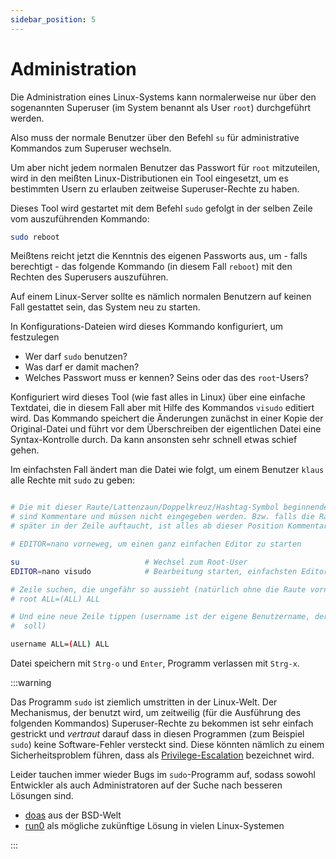 ```yaml
---
sidebar_position: 5
---
```


# Administration

Die Administration eines Linux-Systems kann normalerweise nur über den sogenannten
Superuser (im System benannt als User `root`) durchgeführt werden.

Also muss der normale Benutzer über den Befehl `su` für administrative Kommandos
zum Superuser wechseln.

Um aber nicht jedem normalen Benutzer das Passwort für `root` mitzuteilen, wird
in den meißten Linux-Distributionen ein Tool eingesetzt, um es bestimmten Usern zu
erlauben zeitweise Superuser-Rechte zu haben.

Dieses Tool wird gestartet mit dem Befehl `sudo` gefolgt in der selben Zeile vom
auszuführenden Kommando:

```sh
sudo reboot
```

Meißtens reicht jetzt die Kenntnis des eigenen Passworts aus, um - falls berechtigt - das
folgende Kommando (in diesem Fall `reboot`) mit den Rechten des Superusers auszuführen.

Auf einem Linux-Server sollte es nämlich normalen Benutzern auf keinen Fall gestattet
sein, das System neu zu starten.

In Konfigurations-Dateien wird dieses Kommando konfiguriert, um festzulegen

- Wer darf `sudo` benutzen?
- Was darf er damit machen?
- Welches Passwort muss er kennen? Seins oder das des `root`-Users?

Konfiguriert wird dieses Tool (wie fast alles in Linux) über eine einfache Textdatei,
die in diesem Fall aber mit Hilfe des Kommandos `visudo` editiert wird. Das Kommando
speichert die Änderungen zunächst in einer Kopie der Original-Datei und führt vor dem
Überschreiben der eigentlichen Datei eine Syntax-Kontrolle durch. Da kann ansonsten sehr
schnell etwas schief gehen.

Im einfachsten Fall ändert man die Datei wie folgt, um einem Benutzer `klaus` alle
Rechte mit `sudo` zu geben:

```sh

# Die mit dieser Raute/Lattenzaun/Doppelkreuz/Hashtag-Symbol beginnenden Zeilen
# sind Kommentare und müssen nicht eingegeben werden. Bzw. falls die Raute
# später in der Zeile auftaucht, ist alles ab dieser Position Kommentar

# EDITOR=nano vorneweg, um einen ganz einfachen Editor zu starten

su                            # Wechsel zum Root-User
EDITOR=nano visudo            # Bearbeitung starten, einfachsten Editor nano wählen

# Zeile suchen, die ungefähr so aussieht (natürlich ohne die Raute vorne):
# root ALL=(ALL) ALL

# Und eine neue Zeile tippen (username ist der eigene Benutzername, der die Rechte bekommen
#  soll)

username ALL=(ALL) ALL

```

Datei speichern mit `Strg-o` und `Enter`, Programm verlassen mit `Strg-x`.

:::warning

Das Programm `sudo` ist ziemlich umstritten in der Linux-Welt. Der Mechanismus, der benutzt
wird, um zeitweilig (für die Ausführung des folgenden Kommandos) Superuser-Rechte zu bekommen
ist sehr einfach gestrickt und *vertraut* darauf dass in diesen Programmen (zum Beispiel
`sudo`) keine Software-Fehler versteckt sind. Diese könnten nämlich zu einem 
Sicherheitsproblem führen, dass als [Privilege-Escalation](https://en.wikipedia.org/wiki/Privilege_escalation) bezeichnet wird.

Leider tauchen immer wieder Bugs im `sudo`-Programm auf, sodass sowohl Entwickler als auch
Administratoren auf der Suche nach besseren Lösungen sind.

- [doas](https://github.com/Duncaen/OpenDoas) aus der BSD-Welt
- [run0](https://www.freedesktop.org/software/systemd/man/devel/run0.html) als mögliche zukünftige Lösung in vielen Linux-Systemen

:::